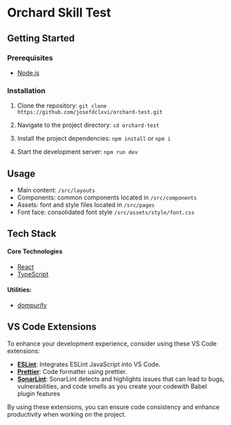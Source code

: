 # Orchard Skill Test

## Getting Started

### Prerequisites

- [Node.js](https://nodejs.org/)

### Installation

1. Clone the repository:
   `git clone https://github.com/josefdclxvi/orchard-test.git`

2. Navigate to the project directory:
   `cd orchard-test`

3. Install the project dependencies:
   `npm install` or `npm i`

4. Start the development server:
   `npm run dev`

## Usage

- Main content: `/src/layouts`
- Components: common components located in `/src/components`
- Assets: font and style files located in `/src/pages`
- Font face: consolidated font style `/src/assets/style/font.css`

## Tech Stack

#### Core Technologies

- [React](https://reactjs.org/)
- [TypeScript](https://www.typescriptlang.org/)

#### **Utilities:**

- [dompurify](https://github.com/cure53/DOMPurify)

## VS Code Extensions

To enhance your development experience, consider using these VS Code extensions:

- [**ESLint**](https://marketplace.visualstudio.com/items?itemName=dbaeumer.vscode-eslint): Integrates ESLint JavaScript into VS Code.
- [**Prettier**](https://marketplace.visualstudio.com/items?itemName=esbenp.prettier-vscode): Code formatter using prettier.
- [**SonarLint**](https://marketplace.visualstudio.com/items?itemName=SonarSource.sonarlint-vscode): SonarLint detects and highlights issues that can lead to bugs, vulnerabilities, and code smells as you create your codewith Babel plugin features

By using these extensions, you can ensure code consistency and enhance productivity when working on the project.
